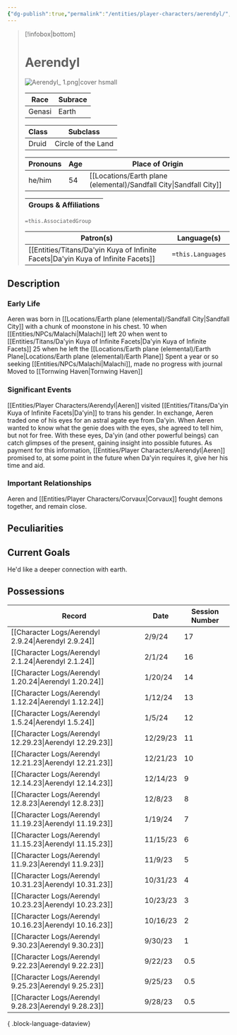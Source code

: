 ```yaml
---
{"dg-publish":true,"permalink":"/entities/player-characters/aerendyl/","tags":["Creature","PlayerCharacter"]}
---
```



> [!infobox|bottom]
> # Aerendyl
> ![Aerendyl_ 1.png|cover hsmall](/img/user/Images/Aerendyl_%201.png)
> 
> 
> Race | Subrace |
> ---|---|
> Genasi | Earth |
> 
> Class | Subclass |
> ---|---|
> Druid | Circle of the Land |
> 
> Pronouns|Age|Place of Origin| 
> ---|---|---|
> he/him|54|[[Locations/Earth plane (elemental)/Sandfall City\|Sandfall City]]|
> 
> Groups & Affiliations|
> ---|
> `=this.AssociatedGroup`
> 
> Patron(s)|Language(s)| 
> ---|---|
> [[Entities/Titans/Da'yin Kuya of Infinite Facets\|Da'yin Kuya of Infinite Facets]]|`=this.Languages`| 

## Description

### Early Life
Aeren was born in [[Locations/Earth plane (elemental)/Sandfall City\|Sandfall City]] with a chunk of moonstone in his chest.
10 when [[Entities/NPCs/Malachi\|Malachi]] left
20 when went to [[Entities/Titans/Da'yin Kuya of Infinite Facets\|Da'yin Kuya of Infinite Facets]] 
25 when he left the [[Locations/Earth plane (elemental)/Earth Plane\|Locations/Earth plane (elemental)/Earth Plane]] 
Spent a year or so seeking [[Entities/NPCs/Malachi\|Malachi]], made no progress with journal
Moved to [[Tornwing Haven\|Tornwing Haven]] 
### Significant Events

<div class="transclusion internal-embed is-loaded"><div class="markdown-embed">



[[Entities/Player Characters/Aerendyl\|Aeren]] visited [[Entities/Titans/Da'yin Kuya of Infinite Facets\|Da'yin]] to trans his gender. In exchange, Aeren traded one of his eyes for an astral agate eye from Da'yin. When Aeren wanted to know what the genie does with the eyes, she agreed to tell him, but not for free. 
With these eyes, Da'yin (and other powerful beings) can catch glimpses of the present, gaining insight into possible futures. As payment for this information, [[Entities/Player Characters/Aerendyl\|Aeren]] promised to, at some point in the future when Da'yin requires it, give her his time and aid. 

</div></div>

### Important Relationships
Aeren and [[Entities/Player Characters/Corvaux\|Corvaux]] fought demons together, and remain close.
## Peculiarities

## Current Goals
He'd like a deeper connection with earth.
## Possessions


| Record                                                     | Date     | Session Number |
| ---------------------------------------------------------- | -------- | -------------- |
| [[Character Logs/Aerendyl 2.9.24\|Aerendyl 2.9.24]]     | 2/9/24   | 17             |
| [[Character Logs/Aerendyl 2.1.24\|Aerendyl 2.1.24]]     | 2/1/24   | 16             |
| [[Character Logs/Aerendyl 1.20.24\|Aerendyl 1.20.24]]   | 1/20/24  | 14             |
| [[Character Logs/Aerendyl 1.12.24\|Aerendyl 1.12.24]]   | 1/12/24  | 13             |
| [[Character Logs/Aerendyl 1.5.24\|Aerendyl 1.5.24]]     | 1/5/24   | 12             |
| [[Character Logs/Aerendyl 12.29.23\|Aerendyl 12.29.23]] | 12/29/23 | 11             |
| [[Character Logs/Aerendyl 12.21.23\|Aerendyl 12.21.23]] | 12/21/23 | 10             |
| [[Character Logs/Aerendyl 12.14.23\|Aerendyl 12.14.23]] | 12/14/23 | 9              |
| [[Character Logs/Aerendyl 12.8.23\|Aerendyl 12.8.23]]   | 12/8/23  | 8              |
| [[Character Logs/Aerendyl 11.19.23\|Aerendyl 11.19.23]] | 1/19/24  | 7              |
| [[Character Logs/Aerendyl 11.15.23\|Aerendyl 11.15.23]] | 11/15/23 | 6              |
| [[Character Logs/Aerendyl 11.9.23\|Aerendyl 11.9.23]]   | 11/9/23  | 5              |
| [[Character Logs/Aerendyl 10.31.23\|Aerendyl 10.31.23]] | 10/31/23 | 4              |
| [[Character Logs/Aerendyl 10.23.23\|Aerendyl 10.23.23]] | 10/23/23 | 3              |
| [[Character Logs/Aerendyl 10.16.23\|Aerendyl 10.16.23]] | 10/16/23 | 2              |
| [[Character Logs/Aerendyl 9.30.23\|Aerendyl 9.30.23]]   | 9/30/23  | 1              |
| [[Character Logs/Aerendyl 9.22.23\|Aerendyl 9.22.23]]   | 9/22/23  | 0.5            |
| [[Character Logs/Aerendyl 9.25.23\|Aerendyl 9.25.23]]   | 9/25/23  | 0.5            |
| [[Character Logs/Aerendyl 9.28.23\|Aerendyl 9.28.23]]   | 9/28/23  | 0.5            |

{ .block-language-dataview}